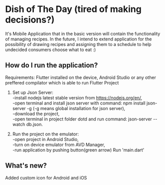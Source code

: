 # Dish of The Day (tired of making decisions?)

It's Mobile Application that in the basic version will contain the functionality of 
managing recipes. In the future, I intend to extend application for the possibility of drawing 
recipes and assigning them to a schedule to help undecided consumers choose what to eat :)

## How do I run the application?
Requirements: Flutter installed on the device, Android Studio or any other preffered compilator 
which is able to run Flutter Project
1) Set up Json Server:  
   -install nodejs latest stable version from https://nodejs.org/en/,  
   -open terminal and install json server with command: npm install json-server -g (-g means global installation for json server),  
   -download the project,  
   -open terminal in project folder dotd and run command: json-server --watch db.json.

2) Run the project on the emulator:  
   -open project in Android Studio,  
   -turn on device emulator from AVD Manager,  
   -run application by pushing button(green arrow) Run 'main.dart'  
     
## What's new?  
   Added custom icon for Android and iOS

